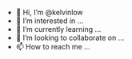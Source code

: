 - 👋 Hi, I’m @kelvinlow
- 👀 I’m interested in ...
- 🌱 I’m currently learning ...
- 💞️ I’m looking to collaborate on ...
- 📫 How to reach me ...

<!---
kelvinlow/kelvinlow is a ✨ special ✨ repository because its `README.md` (this file) appears on your GitHub profile.
You can click the Preview link to take a look at your changes.
--->
